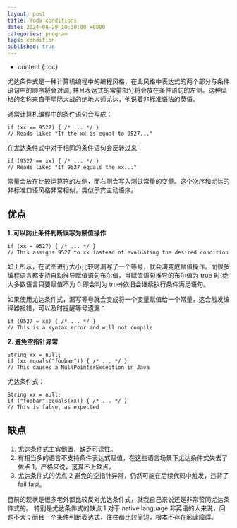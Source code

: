 ```yaml
---
layout: post
title: Yoda conditions
date: 2024-08-29 10:30:00 +0800
categories: program
tags: condition
published: true
---
```


* content
{:toc}

尤达条件式是一种计算机编程中的编程风格，在此风格中表达式的两个部分与条件语句中的顺序将会对调, 并且表达式的常量部分将会放在条件语句的左侧。这种风格的名称来自于星际大战的绝地大师尤达，他说着非标准语法的英语。

通常计算机编程中的条件语句会写成：

```
if (xx == 9527) { /* ... */ }
// Reads like: "If the xx is equal to 9527..."
```

在尤达条件式中对于相同的条件语句会反转过来：

```
if (9527 == xx) { /* ... */ }
// Reads like: "If 9527 equals the xx..."
```

常量会放在比较运算符的左侧，而右侧会写入测试常量的变量。这个次序和尤达的非标准口语风格非常相似，类似于宾主动语序。

## 优点

**1. 可以防止条件判断误写为赋值操作**

```
if (xx = 9527) { /* ... */ }
// This assigns 9527 to xx instead of evaluating the desired condition
```

如上所示，在试图进行大小比较时漏写了一个等号，就会演变成赋值操作。而很多编程语言都支持自动推导赋值语句布尔值，当赋值语句推导的布尔值为 true 时(绝大多数语言只要赋值不为 0 即会判为 true)依旧会继续执行条件满足语句。

如果使用尤达条件式，漏写等号就会变成将一个变量赋值给一个常量，这会触发编译器报错，可以及时提醒等号遗漏：

```
if (9527 = xx) { /* ... */ }
// This is a syntax error and will not compile
```

**2. 避免空指针异常**

```
String xx = null;
if (xx.equals("foobar")) { /* ... */ }
// This causes a NullPointerException in Java
```

尤达条件式：
```
String xx = null;
if ("foobar".equals(xx)) { /* ... */ }
// This is false, as expected
```

## 缺点

1. 尤达条件式主宾倒置，缺乏可读性。
2. 有相当多的语言不支持条件表达式赋值，在这些语言场景下尤达条件式失去了优点 1。严格来说，这算不上缺点。
3. 尤达条件式的优点 2 避免的空指针异常，仍然可能在后续代码中触发，违背了 fail fast。

目前的现状是很多老外都比较反对尤达条件式，就我自己来说还是非常赞同尤达条件式的。
特别是尤达条件式的缺点 1 对于 native language 非英语的人来说，问题不大；而且一个条件判断表达式，往往都比较简短，根本不存在阅读障碍。

<!-- https://zh.wikipedia.org/wiki/%E5%B0%A4%E9%81%94%E6%A2%9D%E4%BB%B6%E5%BC%8F -->
<!-- https://knowthecode.io/yoda-conditions-yoda-not-yoda -->
<!-- https://developer.woocommerce.com/2022/08/11/goodbye-yoda-conditions/ -->
<!-- https://dev.to/greg0ire/why-using-yoda-conditions-you-should-probably-not -->